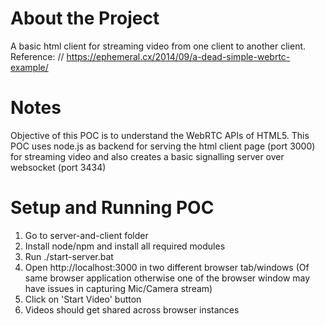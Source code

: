 # About the Project

A basic html client for streaming video from one client to another client.
Reference: // https://ephemeral.cx/2014/09/a-dead-simple-webrtc-example/

# Notes
Objective of this POC is to understand the WebRTC APIs of HTML5. 
This POC uses node.js as backend for serving the html client page (port 3000) for streaming video and also creates a basic signalling server over websocket (port 3434)

# Setup and Running POC
1. Go to server-and-client folder
2. Install node/npm and install all required modules
3. Run ./start-server.bat
4. Open http://localhost:3000 in two different browser tab/windows (Of same browser application otherwise one of the browser window may have issues in capturing Mic/Camera stream)
5. Click on 'Start Video' button
6. Videos should get shared across browser instances

